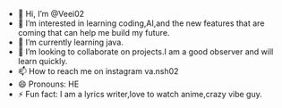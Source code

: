 - 👋 Hi, I’m @Veei02
- 👀 I’m interested in learning coding,AI,and the new features that are coming that can help me build my future.
- 🌱 I’m currently learning java.
- 💞️ I’m looking to collaborate on projects.I am a good observer and will learn quickly.
- 📫 How to reach me on instagram va.nsh02
- 😄 Pronouns: HE
- ⚡ Fun fact: I am a lyrics writer,love to watch anime,crazy vibe guy.

<!---
Veei02/Veei02 is a ✨ special ✨ repository because its `README.md` (this file) appears on your GitHub profile.
You can click the Preview link to take a look at your changes.
--->
